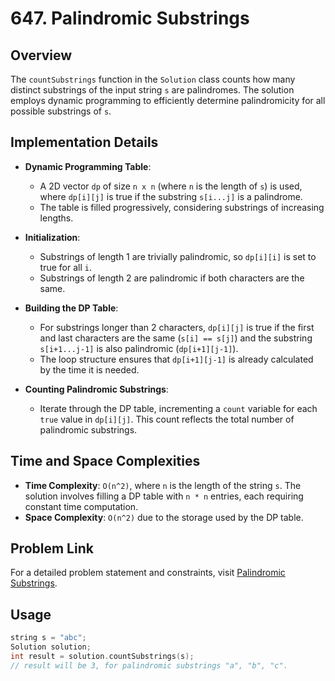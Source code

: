 # 647. Palindromic Substrings

## Overview
The `countSubstrings` function in the `Solution` class counts how many distinct substrings of the input string `s` are palindromes. The solution employs dynamic programming to efficiently determine palindromicity for all possible substrings of `s`.

## Implementation Details
- **Dynamic Programming Table**:
  - A 2D vector `dp` of size `n x n` (where `n` is the length of `s`) is used, where `dp[i][j]` is true if the substring `s[i...j]` is a palindrome.
  - The table is filled progressively, considering substrings of increasing lengths.

- **Initialization**:
  - Substrings of length 1 are trivially palindromic, so `dp[i][i]` is set to true for all `i`.
  - Substrings of length 2 are palindromic if both characters are the same.

- **Building the DP Table**:
  - For substrings longer than 2 characters, `dp[i][j]` is true if the first and last characters are the same (`s[i] == s[j]`) and the substring `s[i+1...j-1]` is also palindromic (`dp[i+1][j-1]`).
  - The loop structure ensures that `dp[i+1][j-1]` is already calculated by the time it is needed.

- **Counting Palindromic Substrings**:
  - Iterate through the DP table, incrementing a `count` variable for each `true` value in `dp[i][j]`. This count reflects the total number of palindromic substrings.

## Time and Space Complexities
- **Time Complexity**: `O(n^2)`, where `n` is the length of the string `s`. The solution involves filling a DP table with `n * n` entries, each requiring constant time computation.
- **Space Complexity**: `O(n^2)` due to the storage used by the DP table.

## Problem Link
For a detailed problem statement and constraints, visit [Palindromic Substrings](https://leetcode.com/problems/palindromic-substrings/).

## Usage
```cpp
string s = "abc";
Solution solution;
int result = solution.countSubstrings(s);
// result will be 3, for palindromic substrings "a", "b", "c".
